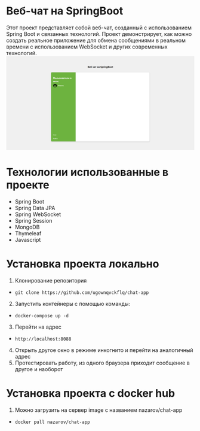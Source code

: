 # Веб-чат на SpringBoot

Этот проект представляет собой веб-чат, созданный с использованием Spring Boot и связанных технологий. Проект демонстрирует, как можно создать реальное приложение для обмена сообщениями в реальном времени с использованием WebSocket и других современных технологий.
![text](https://github.com/ugownqvckflq/chat-app/blob/main/image.png)
# Технологии использованные в проекте
- Spring Boot
- Spring Data JPA
- Spring WebSocket
- Spring Session
- MongoDB
- Thymeleaf
- Javascript

# Установка проекта локально
1. Клонирование репозитория
- `git clone https://github.com/ugownqvckflq/chat-app`

2. Запустить контейнеры с помощью команды:
- `docker-compose up -d`

3. Перейти на адрес
- `http://localhost:8088`

4. Открыть другое окно в режиме инкогнито и перейти на аналогичный адрес
5. Протестировать работу, из одного браузера приходит сообщение в другое и наоборот

# Установка проекта с docker hub
1. Можно загрузить на сервер image с названием nazarov/chat-app
- `docker pull nazarov/chat-app`
